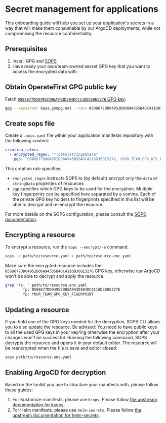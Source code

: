 # Secret management for applications

This onboarding guide will help you set up your application's secrets in a way that will make them consumable by our ArgoCD deployments, while not compromising the resource confidentiality.

## Prerequisites

1. Install GPG and [SOPS](https://github.com/mozilla/sops)
2. Have ready your own/team-owned secret GPG key that you want to access the encrypted data with

## Obtain OperateFirst GPG public key

Fetch [`0508677DD04952D06A943D5B4DC4116D360E3276` GPG key](http://keys.gnupg.net/pks/lookup?op=vindex&fingerprint=on&search=0x4DC4116D360E3276):

```sh
gpg --keyserver keys.gnupg.net --recv 0508677DD04952D06A943D5B4DC4116D360E3276
```

## Create sops file

Create a `.sops.yaml` file within your application manifests repository with the following content:

```yaml
creation_rules:
  - encrypted_regex: "^(data|stringData)$"
    pgp: "0508677DD04952D06A943D5B4DC4116D360E3276, YOUR_TEAM_GPG_KEY_FIGERPRINT"
```

This creation rule specifies:

- `encrypted_regex` instructs SOPS to (by default) encrypt only the `data` or `stringData` properties of resources
- `pgp` specifies which GPG keys to be used for the encryption. Multiple key fingerprints can be specified here separated by a comma. Each of the private GPG key holders to fingerprints specified in this list will be able to decrypt and re-encrypt the resource.

For more details on the SOPS configuration, please consult the [SOPS documentation](https://github.com/mozilla/sops).

## Encrypting a resource

To encrypt a resource, run the `sops --encrypt/-e` command:

```sh
sops -e path/to/resource.yaml > path/to/resource.enc.yaml
```

Make sure the encrypted resource includes the `0508677DD04952D06A943D5B4DC4116D360E3276` GPG key, otherwise our ArgoCD won't be able to decrypt and apply the resource.

```sh
grep "fp: " path/to/resource.enc.yaml
        fp: 0508677DD04952D06A943D5B4DC4116D360E3276
        fp: YOUR_TEAM_GPG_KEY_FIGERPRINT
```

## Updating a resource

If you hold one of the GPG keys needed for the decryption, SOPS CLI allows you to also update the resource. Be advised: You need to have public keys to all the used GPG keys in your keyring otherwise the encryption after your changes won't be successful. Running the following command, SOPS decrypts the resource and opens it in your default editor. The resource will be reencrypted when the file is save and editor closed:

```sh
sops path/to/resource.enc.yaml
```

## Enabling ArgoCD for decryption

Based on the toolkit you use to structure your manifests with, please follow these guides:

1. For Kustomize manifests, please use `ksops`. Please follow [the upstream documentation for ksops](https://github.com/viaduct-ai/kustomize-sops).
2. For Helm manifests, please use `helm-secrets`. Please follow [the upstream documentation for helm-secrets](https://github.com/jkroepke/helm-secrets).
